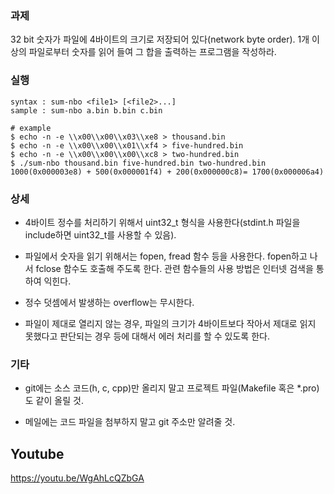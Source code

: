 ### 과제
32 bit 숫자가 파일에 4바이트의 크기로 저장되어 있다(network byte order). 1개 이상의 파일로부터 숫자를 읽어 들여 그 합을 출력하는 프로그램을 작성하라.

### 실행
```
syntax : sum-nbo <file1> [<file2>...]
sample : sum-nbo a.bin b.bin c.bin

# example
$ echo -n -e \\x00\\x00\\x03\\xe8 > thousand.bin
$ echo -n -e \\x00\\x00\\x01\\xf4 > five-hundred.bin
$ echo -n -e \\x00\\x00\\x00\\xc8 > two-hundred.bin
$ ./sum-nbo thousand.bin five-hundred.bin two-hundred.bin
1000(0x000003e8) + 500(0x000001f4) + 200(0x000000c8)= 1700(0x000006a4)
```

### 상세
* 4바이트 정수를 처리하기 위해서 uint32_t 형식을 사용한다(stdint.h 파일을 include하면 uint32_t를 사용할 수 있음).

* 파일에서 숫자을 읽기 위해서는 fopen, fread 함수 등을 사용한다. fopen하고 나서 fclose 함수도 호출해 주도록 한다. 관련 함수들의 사용 방법은 인터넷 검색을 통하여 익힌다.

* 정수 덧셈에서 발생하는 overflow는 무시한다.

* 파일이 제대로 열리지 않는 경우, 파일의 크기가 4바이트보다 작아서 제대로 읽지 못했다고 판단되는 경우 등에 대해서 에러 처리를 할 수 있도록 한다.

### 기타
* git에는 소스 코드(h, c, cpp)만 올리지 말고 프로젝트 파일(Makefile 혹은 *.pro)도 같이 올릴 것.

* 메일에는 코드 파일을 첨부하지 말고 git 주소만 알려줄 것.

## Youtube
https://youtu.be/WgAhLcQZbGA
